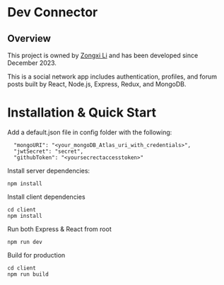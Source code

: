 # Dev Connector

## Overview

This project is owned by [Zongxi Li](https://www.linkedin.com/in/zongxi-li/) and has been developed  since December 2023.

This is a social network app includes authentication, profiles, and forum posts built by React, Node.js, Express, Redux, and MongoDB.

# Installation & Quick Start

Add a default.json file in config folder with the following:
```
  "mongoURI": "<your_mongoDB_Atlas_uri_with_credentials>",
  "jwtSecret": "secret",
  "githubToken": "<yoursecrectaccesstoken>"
```
Install server dependencies:
```
npm install
```
Install client dependencies
```
cd client
npm install
```
Run both Express & React from root
```
npm run dev
```
Build for production
```
cd client
npm run build
```
